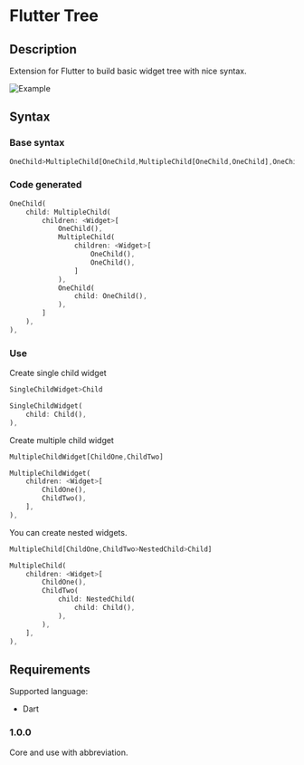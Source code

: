 # Flutter Tree

## Description

Extension for Flutter to build basic widget tree with nice syntax.

![Example](https://github.com/MarceloVelasquez/flutter-tree/raw/master/assets/example.gif)

## Syntax

### Base syntax

``` dart
OneChild>MultipleChild[OneChild,MultipleChild[OneChild,OneChild],OneChild>OneChild]
```

### Code generated

``` dart
OneChild(
    child: MultipleChild(
        children: <Widget>[
            OneChild(),
            MultipleChild(
                children: <Widget>[
                    OneChild(),
                    OneChild(),
                ]
            ),
            OneChild(
                child: OneChild(),
            ),
        ]
    ),
),
```

### Use

Create single child widget

``` dart
SingleChildWidget>Child
```

``` dart
SingleChildWidget(
    child: Child(),
),
```

Create multiple child widget
``` dart
MultipleChildWidget[ChildOne,ChildTwo]
```

``` dart
MultipleChildWidget(
    children: <Widget>[
        ChildOne(),
        ChildTwo(),
    ],
),
```

You can create nested widgets.

``` dart
MultipleChild[ChildOne,ChildTwo>NestedChild>Child]
```

``` dart
MultipleChild(
    children: <Widget>[
        ChildOne(),
        ChildTwo(
            child: NestedChild(
                child: Child(),
            ),
        ),
    ],
),
```

## Requirements

Supported language:

- Dart

### 1.0.0

Core and use with abbreviation.
